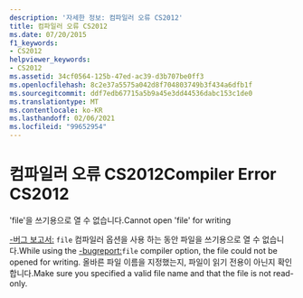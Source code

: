 ```yaml
---
description: '자세한 정보: 컴파일러 오류 CS2012'
title: 컴파일러 오류 CS2012
ms.date: 07/20/2015
f1_keywords:
- CS2012
helpviewer_keywords:
- CS2012
ms.assetid: 34cf0564-125b-47ed-ac39-d3b707be0ff3
ms.openlocfilehash: 8c2e37a5575a042d8f704803749b3f434a6dfb1f
ms.sourcegitcommit: ddf7edb67715a5b9a45e3dd44536dabc153c1de0
ms.translationtype: MT
ms.contentlocale: ko-KR
ms.lasthandoff: 02/06/2021
ms.locfileid: "99652954"
---
```

# <a name="compiler-error-cs2012"></a><span data-ttu-id="6b577-103">컴파일러 오류 CS2012</span><span class="sxs-lookup"><span data-stu-id="6b577-103">Compiler Error CS2012</span></span>

<span data-ttu-id="6b577-104">'file'을 쓰기용으로 열 수 없습니다.</span><span class="sxs-lookup"><span data-stu-id="6b577-104">Cannot open 'file' for writing</span></span>  
  
 <span data-ttu-id="6b577-105">[-버그 보고서:](../language-reference/compiler-options/bugreport-compiler-option.md) `file` 컴파일러 옵션을 사용 하는 동안 파일을 쓰기용으로 열 수 없습니다.</span><span class="sxs-lookup"><span data-stu-id="6b577-105">While using the [-bugreport:](../language-reference/compiler-options/bugreport-compiler-option.md)`file` compiler option, the file could not be opened for writing.</span></span> <span data-ttu-id="6b577-106">올바른 파일 이름을 지정했는지, 파일이 읽기 전용이 아닌지 확인합니다.</span><span class="sxs-lookup"><span data-stu-id="6b577-106">Make sure you specified a valid file name and that the file is not read-only.</span></span>
